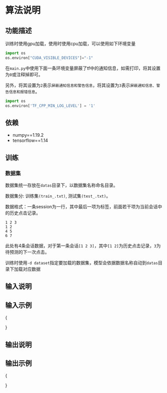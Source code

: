 # 算法说明

## 功能描述

训练时使用gpu加载，使用时使用cpu加载，可以使用如下环境变量
```python
import os
os.environ["CUDA_VISIBLE_DEVICES"]="-1"
```

在`main.py`中使用下面一条环境变量屏蔽了tf中的通知信息，如需打印，将其设置为`0`或注释掉即可。

另外，将其设置为`2`表示`屏蔽通知信息和警告信息`，将其设置为`3`表示`屏蔽通知信息、警告信息和报错信息`。
```python
import os
os.environ['TF_CPP_MIN_LOG_LEVEL'] = '1'
```

## 依赖

* numpy==1.19.2
* tensorflow==1.14

## 训练

### 数据集

数据集统一存放在`datas`目录下，以数据集名称命名目录。

数据集分: 训练集`(train_.txt)`, 测试集`(test_.txt)`。

数据格式：一条session为一行，其中最后一项为标签，前面若干项为当前会话中的历史点击记录。
```text
1 2 3
1 2
4 5
6 7
```
此处有4条会话数据，对于第一条会话`[1 2 3]`，其中`[1 2]`为历史点击记录，`3`为待预测的下一次点击。

训练时使用`-d dataset`指定要加载的数据集，模型会依据数据名称自动到`datas`目录下加载对应数据

## 输入说明


## 输入示例
{
    
}

## 输出说明


## 输出示例
{
    
}





